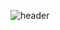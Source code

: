 ![header](https://capsule-render.vercel.app/api?type=slice&color=auto&height=300&section=header&text=Kwak_Ihn_Jung&fontSize=80)
